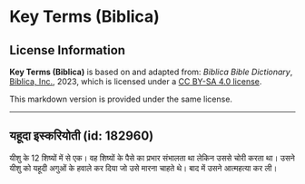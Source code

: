 # Key Terms (Biblica)

## License Information

**Key Terms (Biblica)** is based on and adapted from: _Biblica Bible Dictionary_, [Biblica, Inc.](https://www.biblica.com/), 2023, which is licensed under a [CC BY-SA 4.0 license](https://creativecommons.org/licenses/by-sa/4.0/legalcode.en).

This markdown version is provided under the same license.



--------------------------------

## यहूदा इस्करियोती (id: 182960)

यीशु के 12 शिष्यों में से एक। वह शिष्यों के पैसे का प्रभार संभालता था लेकिन उससे चोरी करता था। उसने यीशु को यहूदी अगुओं के हवाले कर दिया जो उसे मारना चाहते थे। बाद में उसने आत्महत्या कर ली।


